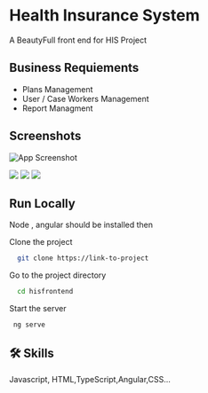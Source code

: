 
# Health Insurance System

A BeautyFull front end for HIS Project



## Business Requiements

- Plans Management
- User / Case Workers Management
- Report Managment



## Screenshots

![App Screenshot](https://github.com/Manubk/HIS_FrontEnd/assets/106378286/61833860-dcbb-4e75-8a76-0ce412ff503c)

![](https://github.com/Manubk/HIS_FrontEnd/assets/106378286/221fe708-691c-4d4e-b271-c92f41c0b824)
![](https://github.com/Manubk/HIS_FrontEnd/assets/106378286/43ac1a94-3e84-4caa-9c6d-2d991a459385)
![](https://github.com/Manubk/HIS_FrontEnd/assets/106378286/688d62d7-a00c-477a-915e-3892bdd4f677)

## Run Locally

Node , angular should be installed then 

Clone the project

```bash
  git clone https://link-to-project
```

Go to the project directory

```bash
  cd hisfrontend
```


Start the server

```bash
 ng serve
```


## 🛠 Skills
Javascript, HTML,TypeScript,Angular,CSS...

